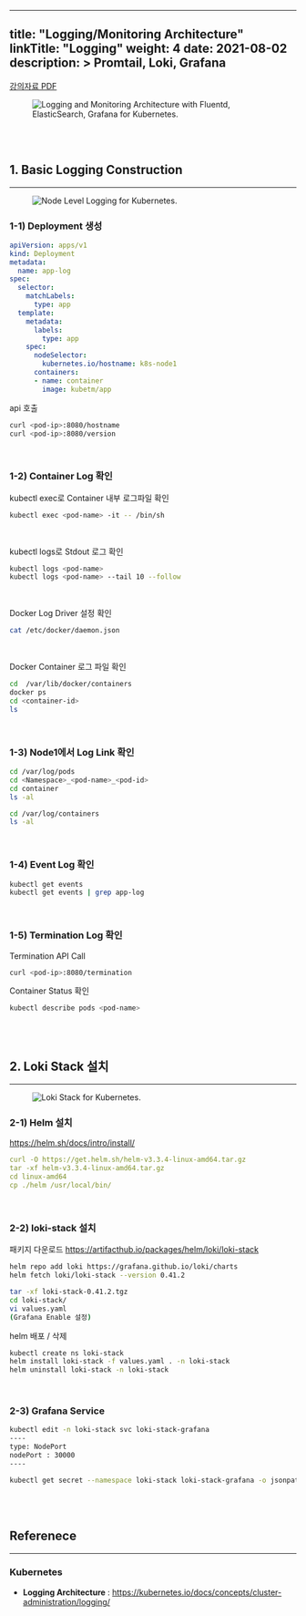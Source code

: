 
---
title: "Logging/Monitoring Architecture"
linkTitle: "Logging"
weight: 4
date: 2021-08-02
description: > 
  Promtail, Loki, Grafana
---

<div class="mx-auto">
	<a class="btn btn-lg btn-secondary mr-3 mb-4" href="/documents/architecture/Logging.pdf" download>
		강의자료 PDF <i class="fas fa-download ml-2"></i>
	</a>
</div>


<figure>
  <img src="/img/practice/architecture/Logging and Monitoring Architecture with Fluentd, ElasticSearch, Grafana for Kubernetes.jpg"
       alt="Logging and Monitoring Architecture with Fluentd, ElasticSearch, Grafana for Kubernetes."
       class="mt-3 mb-3 border border-info rounded" />
</figure>


<br/>
<br/>


## 1. Basic Logging Construction

---


<figure>
  <img src="/img/practice/architecture/Node Level Logging for Kubernetes.jpg"
       alt="Node Level Logging for Kubernetes."
       class="mt-3 mb-3 border border-info rounded" />
</figure>



### 1-1) Deployment 생성

```yaml
apiVersion: apps/v1
kind: Deployment
metadata:
  name: app-log
spec:
  selector:
    matchLabels:
      type: app
  template:
    metadata:
      labels:
        type: app
    spec:
      nodeSelector:
        kubernetes.io/hostname: k8s-node1
      containers:
      - name: container
        image: kubetm/app
```

api 호출

```sh
curl <pod-ip>:8080/hostname
curl <pod-ip>:8080/version
```

<br/>


### 1-2) Container Log 확인

kubectl exec로 Container 내부 로그파일 확인

```sh
kubectl exec <pod-name> -it -- /bin/sh
```

<br/>

kubectl logs로 Stdout 로그 확인

```sh
kubectl logs <pod-name>
kubectl logs <pod-name> --tail 10 --follow
```

<br/>

Docker Log Driver 설정 확인

```sh
cat /etc/docker/daemon.json
```

<br/>

Docker Container 로그 파일 확인

```sh
cd  /var/lib/docker/containers
docker ps
cd <container-id>
ls
```

<br/>


### 1-3) Node1에서 Log Link 확인
```sh
cd /var/log/pods
cd <Namespace>_<pod-name>_<pod-id>
cd container
ls -al

cd /var/log/containers
ls -al
```

<br/>


### 1-4) Event Log 확인

```sh
kubectl get events
kubectl get events | grep app-log
```

<br/>

### 1-5) Termination Log 확인

Termination API Call
```sh
curl <pod-ip>:8080/termination
```


Container Status 확인
```sh
kubectl describe pods <pod-name>
```

<br/>
<br/>



## 2. Loki Stack 설치

---

<figure>
  <img src="/img/practice/architecture/Loki Stack for Kubernetes.jpg"
       alt="Loki Stack for Kubernetes."
       class="mt-3 mb-3 border border-info rounded" />
</figure>




### 2-1) Helm 설치

https://helm.sh/docs/intro/install/

```yaml
curl -O https://get.helm.sh/helm-v3.3.4-linux-amd64.tar.gz
tar -xf helm-v3.3.4-linux-amd64.tar.gz
cd linux-amd64
cp ./helm /usr/local/bin/
```

<br/>


### 2-2) loki-stack 설치

패키지 다운로드 
https://artifacthub.io/packages/helm/loki/loki-stack

```sh
helm repo add loki https://grafana.github.io/loki/charts
helm fetch loki/loki-stack --version 0.41.2

tar -xf loki-stack-0.41.2.tgz
cd loki-stack/
vi values.yaml
(Grafana Enable 설정)
```

helm 배포 / 삭제
```sh
kubectl create ns loki-stack
helm install loki-stack -f values.yaml . -n loki-stack
helm uninstall loki-stack -n loki-stack
```

<br/>

### 2-3) Grafana Service

```sh
kubectl edit -n loki-stack svc loki-stack-grafana
----
type: NodePort
nodePort : 30000
----

kubectl get secret --namespace loki-stack loki-stack-grafana -o jsonpath="{.data.admin-password}" | base64 --decode ; echo
```

<br/>
<br/>

## Referenece
---

### __Kubernetes__
  - __Logging Architecture__ : <https://kubernetes.io/docs/concepts/cluster-administration/logging/>


  